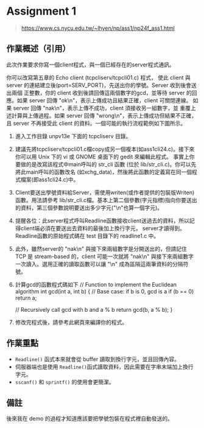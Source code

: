 # Assignment 1

> https://www.cs.nycu.edu.tw/~lhyen/np/ass1/np24f_ass1.html

## 作業概述（引用）

此次作業要求你寫一個client程式，與一個已經存在的server程式通訊。

你可以改寫第五章的 Echo client (tcpcliserv/tcpcli01.c) 程式， 使此 client 與 server 的連結建立後(port=SERV_PORT)，先送出你的學號。Server 收到後會送出兩個 正整數，你的 client 收到後請回傳這兩個數字的gcd，並等待 server 的回應。如果 server 回傳 "ok\n"，表示上傳成功且結果正確，client 可關閉連線。 如果 server 回傳 "nak\n"，表示上傳不成功，client 須接收另一組數字，並 重覆上述計算與上傳過程。如果 server 回傳 "wrong\n"，表示上傳成功但結果不正確， 且 server 不再接受此 client 的資料。一個可能的執行流程範例如下圖所示。

1. 進入工作目錄 unpv13e 下面的 tcpcliserv 目錄。
2. 建議先將tcpcliserv/tcpcli01.c檔copy成另一個複本(如ass1cli24.c)。接下來 你可以用 Unix 下的 vi 或 GNOME 桌面下的 gedit 來編輯此程式。 事實上你要做的是改寫該程式中main呼叫的 str_cli 函數 (位於 lib/str_cli.c)。你可以先將此main呼叫的函數改名 (如xchg_data)，然後將此函數的定義寫在同一個程式檔案(即ass1cli24.c)中。
3. Client要送出學號資料給Server，需使用writen(或作者提供的包裝版Writen)函數。用法請參考 lib/str_cli.c檔。基本上第二個參數(字元指標)指向你要送出的資料，第三個參數說明要送出多少字元("\n"也算一個字元)。
4. 提醒各位：此server程式呼叫Readline函數接收client送過去的資料，所以記得client端必須在要送出去資料的最後加上換行字元， server才讀得到。Readline函數的原始程式碼在 test 目錄下的 readline1.c 中。
5. 此外，雖然server的 "nak\n" 與接下來兩組數字是分開送出的，但請記住 TCP 是 stream-based 的，client 可能一次就將 "nak\n" 與接下來兩組數字一次讀入。選用正確的讀取函數可以讓 "\n" 成為區隔這兩筆資料的分隔符號。
6. 計算gcd的函數程式碼如下
// Function to implement the Euclidean algorithm
int gcd(int a, int b) {
    // Base case: if b is 0, gcd is a
    if (b == 0)
        return a;
    
    // Recursively call gcd with b and a % b
    return gcd(b, a % b);
}
7. 修改完程式後，請參考此網頁來編譯你的程式。

## 作業重點

- `Readline()` 函式本來就會從 buffer 讀取到換行字元，並且回傳內容。
- 伺服器端也是使用 `Readline()`函式讀取資料，因此需要在字串末端加上換行字元。
- `sscanf()` 和 `sprintf()` 的使用會更簡潔。

## 備註

後來我在 demo 的過程才知道應該要把學號包裝在程式裡自動發送的。